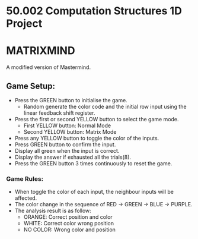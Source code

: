 # 50.002 Computation Structures 1D Project




# MATRIXMIND
A modified version of Mastermind.

## Game Setup:
* Press the GREEN button to initialise the game.
  * Random generate the color code and the initial row input using the linear feedback shift register.
* Press the first or second YELLOW button to select the game mode.
  * First YELLOW button: Normal Mode
  * Second YELLOW button: Matrix Mode
* Press any YELLOW button to toggle the color of the inputs.
* Press GREEN button to confirm the input.
* Display all green when the input is correct.
* Display the answer if exhausted all the trials(8).
* Press the GREEN button 3 times continuously to reset the game.

### Game Rules:
* When toggle the color of each input, the neighbour inputs will be affected.
* The color change in the sequence of RED -> GREEN -> BLUE -> PURPLE.
* The analysis result is as follow:
  * ORANGE: Correct position and color
  * WHITE: Correct color wrong position
  * NO COLOR: Wrong color and position
